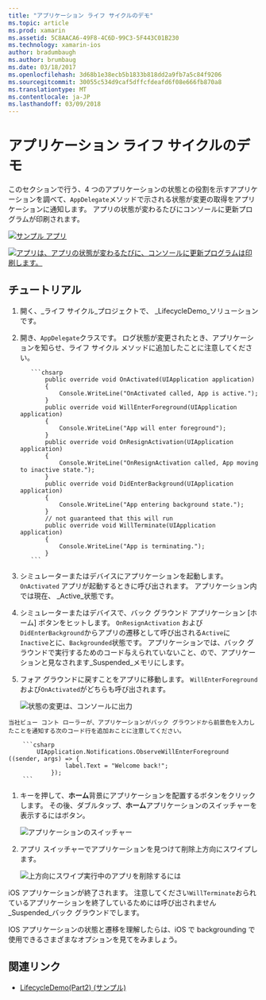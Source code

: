 ```yaml
---
title: "アプリケーション ライフ サイクルのデモ"
ms.topic: article
ms.prod: xamarin
ms.assetid: 5C8AACA6-49F8-4C6D-99C3-5F443C01B230
ms.technology: xamarin-ios
author: bradumbaugh
ms.author: brumbaug
ms.date: 03/18/2017
ms.openlocfilehash: 3d68b1e38ecb5b1833b818dd2a9fb7a5c84f9206
ms.sourcegitcommit: 30055c534d9caf5dffcfdeafd6f08e666fb870a8
ms.translationtype: MT
ms.contentlocale: ja-JP
ms.lasthandoff: 03/09/2018
---
```

# <a name="application-lifecycle-demo"></a>アプリケーション ライフ サイクルのデモ

このセクションで行う、4 つのアプリケーションの状態との役割を示すアプリケーションを調べて、`AppDelegate`メソッドで示される状態が変更の取得をアプリケーションに通知します。 アプリの状態が変わるたびにコンソールに更新プログラムが印刷されます。

 [![](application-lifecycle-demo-images/image3.png "サンプル アプリ")](application-lifecycle-demo-images/image3.png#lightbox)

 [![](application-lifecycle-demo-images/image4.png "アプリは、アプリの状態が変わるたびに、コンソールに更新プログラムは印刷します。")](application-lifecycle-demo-images/image4.png#lightbox)

## <a name="walkthrough"></a>チュートリアル


  1. 開く、_ライフ サイクル_プロジェクトで、 _LifecycleDemo_ソリューションです。
  1. 開き、`AppDelegate`クラスです。 ログ状態が変更されたとき、アプリケーションを知らせ、ライフ サイクル メソッドに追加したことに注意してください。

            ```chsarp
                public override void OnActivated(UIApplication application)
                {
                    Console.WriteLine("OnActivated called, App is active.");
                }
                public override void WillEnterForeground(UIApplication application)
                {
                    Console.WriteLine("App will enter foreground");
                }
                public override void OnResignActivation(UIApplication application)
                {
                    Console.WriteLine("OnResignActivation called, App moving to inactive state.");
                }
                public override void DidEnterBackground(UIApplication application)
                {
                    Console.WriteLine("App entering background state.");
                }
                // not guaranteed that this will run
                public override void WillTerminate(UIApplication application)
                {
                    Console.WriteLine("App is terminating.");
                }
            ```

  1. シミュレーターまたはデバイスにアプリケーションを起動します。 `OnActivated` アプリが起動するときに呼び出されます。 アプリケーション内では現在、 _Active_状態です。
  1. シミュレーターまたはデバイスで、バック グラウンド アプリケーション [ホーム] ボタンをヒットします。 `OnResignActivation` および`DidEnterBackground`からアプリの遷移として呼び出される`Active`に`Inactive`とに、`Backgrounded`状態です。 アプリケーションでは、バック グラウンドで実行するためのコード与えられていないこと、ので、アプリケーションと見なされます_Suspended_メモリにします。
  1. フォア グラウンドに戻すことをアプリに移動します。 `WillEnterForeground` および`OnActivated`がどちらも呼び出されます。

        ![](application-lifecycle-demo-images/image4.png "状態の変更は、コンソールに出力")

    当社ビュー コント ローラーが、アプリケーションがバック グラウンドから前景色を入力したことを通知する次のコード行を追加おことに注意してください。

        ```csharp
            UIApplication.Notifications.ObserveWillEnterForeground ((sender, args) => {
                    label.Text = "Welcome back!";
                });
        ```

1. キーを押して、**ホーム**背景にアプリケーションを配置するボタンをクリックします。 その後、ダブルタップ、**ホーム**アプリケーションのスイッチャーを表示するにはボタン。
    
    ![](application-lifecycle-demo-images/app-switcher-.png "アプリケーションのスイッチャー")
  
1. アプリ スイッチャーでアプリケーションを見つけて削除上方向にスワイプします。
    
    ![](application-lifecycle-demo-images/app-switcher-swipe-.png "上方向にスワイプ実行中のアプリを削除するには") 
    
iOS アプリケーションが終了されます。 注意してください`WillTerminate`おられているアプリケーションを終了しているためには呼び出されません_Suspended_バック グラウンドでします。

IOS アプリケーションの状態と遷移を理解したらは、iOS で backgrounding で使用できるさまざまなオプションを見てをみましょう。



## <a name="related-links"></a>関連リンク

- [LifecycleDemo(Part2) (サンプル)](https://developer.xamarin.com/samples/monotouch/LifecycleDemo/)
